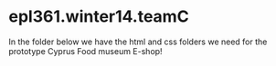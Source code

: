 epl361.winter14.teamC
=====================

In the folder below we have the html and css folders we need for the prototype Cyprus Food museum E-shop!
